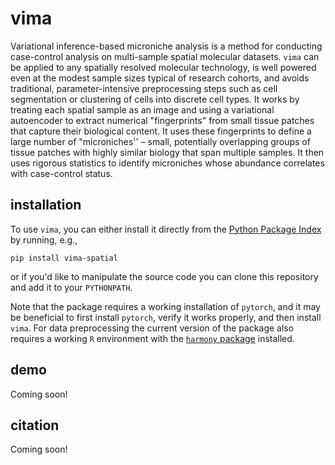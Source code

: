 # vima
Variational inference-based microniche analysis is a method for conducting case-control analysis on multi-sample spatial molecular datasets. `vima` can be applied to any spatially resolved molecular technology, is well powered even at the modest sample sizes typical of research cohorts, and avoids traditional, parameter-intensive preprocessing steps such as cell segmentation or clustering of cells into discrete cell types. It works by treating each spatial sample as an image and using a variational autoencoder to extract numerical "fingerprints" from small tissue patches that capture their biological content. It uses these fingerprints to define a large number of "microniches'' – small, potentially overlapping groups of tissue patches with highly similar biology that span multiple samples. It then uses rigorous statistics to identify microniches whose abundance correlates with case-control status.

## installation
To use `vima`, you can either install it directly from the [Python Package Index](https://pypi.org/) by running, e.g.,

`pip install vima-spatial`

or if you'd like to manipulate the source code you can clone this repository and add it to your `PYTHONPATH`.

Note that the package requires a working installation of `pytorch`, and it may be beneficial to first install `pytorch`, verify it works properly, and then install `vima`. For data preprocessing the current version of the package also requires a working `R` environment with the [`harmony` package](https://github.com/immunogenomics/harmony) installed.

## demo
Coming soon!

## citation
Coming soon!
